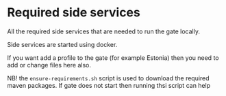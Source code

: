 # Required side services

All the required side services that are needed to run the gate locally.

Side services are started using docker.

If you want add a profile to the gate (for example Estonia) then you need to add or change files here also.

NB! the `ensure-requirements.sh` script is used to download the required maven packages. If gate does not start then
running thsi script can help